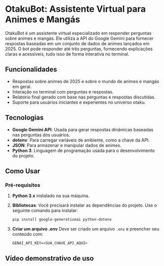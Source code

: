 # OtakuBot: Assistente Virtual para Animes e Mangás

OtakuBot é um assistente virtual especializado em responder perguntas sobre animes e mangás. Ele utiliza a API do Google Gemini para fornecer respostas baseadas em um conjunto de dados de animes lançados em 2025. O bot pode responder até três perguntas, fornecendo explicações claras e acessíveis, tudo isso de forma interativa no terminal.

## Funcionalidades

- Respostas sobre animes de 2025 e sobre o mundo de animes e mangás em geral.
- Interação no terminal com perguntas e respostas.
- Relatório final gerado com base nas perguntas e respostas discutidas.
- Suporte para usuários iniciantes e experientes no universo otaku.

## Tecnologias

- **Google Gemini API**: Usada para gerar respostas dinâmicas baseadas nas perguntas dos usuários.
- **dotenv**: Para carregar variáveis de ambiente, como a chave da API.
- **JSON**: Para armazenar e manipular dados de animes.
- **Python 3**: Linguagem de programação usada para o desenvolvimento do projeto.

## Como Usar

### Pré-requisitos

1. **Python 3.x** instalado na sua máquina.
2. **Bibliotecas**: Você precisará instalar as dependências do projeto. Use o seguinte comando para instalar:

   ```bash
   pip install google-generativeai python-dotenv

3. **Criar um arquivo .env** Deve ser criado um arquivo `.env` e preencher seu conteúdo com:

    ```env
    GENAI_API_KEY=<SUA_CHAVE_API_AQUI>

## Vídeo demonstrativo de uso

